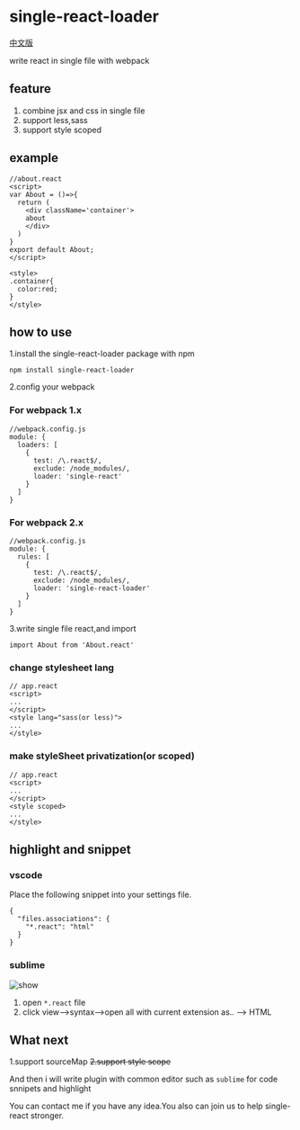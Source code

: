 # single-react-loader

[中文版](https://github.com/sunOpar/single-react-loader/blob/master/README-zh.md)

write react in single file with webpack

## feature
1. combine jsx and css in single file
2. support less,sass
3. support style scoped

## example

```
//about.react
<script>
var About = ()=>{
  return (
    <div className='container'>
    about
    </div>
  )
}
export default About;
</script>

<style>
.container{
  color:red;
}
</style>
```

## how to use

1.install the single-react-loader package with npm

```
npm install single-react-loader
```
2.config your webpack

### For webpack 1.x
```
//webpack.config.js
module: {
  loaders: [
    {
      test: /\.react$/,
      exclude: /node_modules/,
      loader: 'single-react'
    }
  ]
}

```

### For webpack 2.x
```
//webpack.config.js
module: {
  rules: [
    {
      test: /\.react$/,
      exclude: /node_modules/,
      loader: 'single-react-loader'
    }
  ]
}
```

3.write single file react,and import

```
import About from 'About.react'
```

### change stylesheet lang

```
// app.react
<script>
...
</script>
<style lang="sass(or less)">
...
</style>
```

### make styleSheet privatization(or scoped)

```
// app.react
<script>
...
</script>
<style scoped>
...
</style>

```

## highlight and snippet 

### vscode

Place the following snippet into your settings file.

```
{
  "files.associations": {
    "*.react": "html"
  }
}
```

### sublime

![show](http://7xqo7w.com1.z0.glb.clouddn.com/aa.gif)


1. open `*.react` file
2. click view-->syntax-->open all with current extension as.. --> HTML


## What next

1.support sourceMap
~~2.support style scope~~

And then i will write plugin with common editor such as `sublime` for code snnipets and highlight

You can contact me if you have any idea.You also can join us to help single-react stronger.
